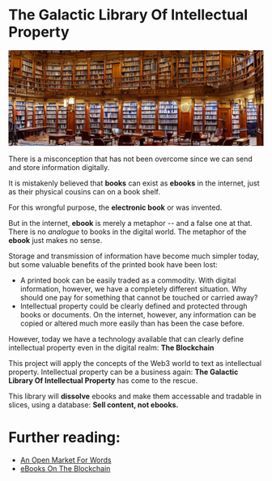 # The Galactic Library Of Intellectual Property
![](library.webp)

There is a misconception that has not been overcome since we can
send and store information digitally.

It is mistakenly believed that **books** can exist as **ebooks**  in the internet,
just as their physical cousins
can on a book shelf.

For this wrongful purpose, the **electronic book** or was invented.

But in the internet,  **ebook** is merely a metaphor -- and a false one at that.
There is no *analogue* to books in the digital world.
The metaphor of the **ebook** just makes no sense.

Storage and transmission of information have become much simpler today,
but some valuable benefits of the printed book have been lost:

- A printed book can be easily traded as a commodity. With digital information,
  however, we have a completely different situation. Why should one pay for something
  that cannot be touched or carried away?
- Intellectual property could be clearly defined and protected through books or
  documents. On the internet, however, any information can be copied or altered
  much more easily than has been the case before. 

However, today we have a technology available that can clearly define intellectual
property even in the digital realm: **The Blockchain**

This project will apply the concepts of the Web3 world to text as intellectual property.
Intellectual property can be a business again: **The Galactic Library
Of Intellectual Property** has come to the rescue.

This library will **dissolve** ebooks and make them accessable and tradable in slices, using
a database: **Sell content, not ebooks.**

# Further reading:

- [An Open Market For Words](https://www.alexanderweinmann.com/blog/lyrxbooks)
- [eBooks On The Blockchain](https://www.alexanderweinmann.com/blog/ebooks)



